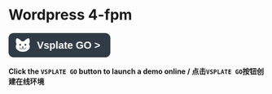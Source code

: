 # Wordpress 4-fpm

<a href="https://www.vsplate.com/?docker-compose=https://github.com/vsplate/dcenvs/wordpress/4-fpm"><img alt="VSPLATE GO" src="https://raw.githubusercontent.com/vsplate/images/master/vsgo_btn.png" width="200px"></a>

**Click the `VSPLATE GO` button to launch a demo online / 点击`VSPLATE GO`按钮创建在线环境**